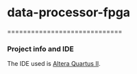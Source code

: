 # data-processor-fpga
=============================
### Project info and IDE

The IDE used is [Altera Quartus II](https://www.altera.com/products/design-software/fpga-design/quartus-ii/overview.html).
